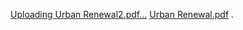 [Uploading Urban Renewal2.pdf…]()
[Urban Renewal.pdf](https://github.com/Majed-Abdulbaki/Urban-Renewal/files/8852467/Urban.Renewal.pdf)
.
